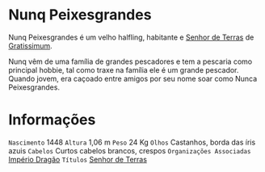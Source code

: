 <!-- TITLE: Nunq Peixesgrandes -->
<!-- SUBTITLE: Visão geral sobre Nunq Peixesgrandes -->

# Nunq Peixesgrandes
Nunq Peixesgrandes é um velho halfling, habitante e [Senhor de Terras](http://localhost/rankings-e-titulos/senhor-de-terras#senhor-de-terras) de [Gratissimum](http://localhost/lugares/plano-material/drafeon/noroeste-de-drafeon/gratissimum#gratissimum).

Nunq vêm de uma família de grandes pescadores e tem a pescaria como principal hobbie, tal como traxe na família ele é um grande pescador. Quando jovem, era caçoado entre amigos por seu nome soar como Nunca Peixesgrandes.

# Informações
`Nascimento` 1448
`Altura` 1,06 m
`Peso` 24 Kg
`Olhos` Castanhos, borda das íris azuis
`Cabelos` Curtos cabelos brancos, crespos
`Organizações Associadas` [Império Dragão](http://localhost/faccoes/nacoes/imperio-dragao#imperio-dragao)
`Títulos` [Senhor de Terras](http://localhost/rankings-e-titulos/senhor-de-terras#senhor-de-terras)
